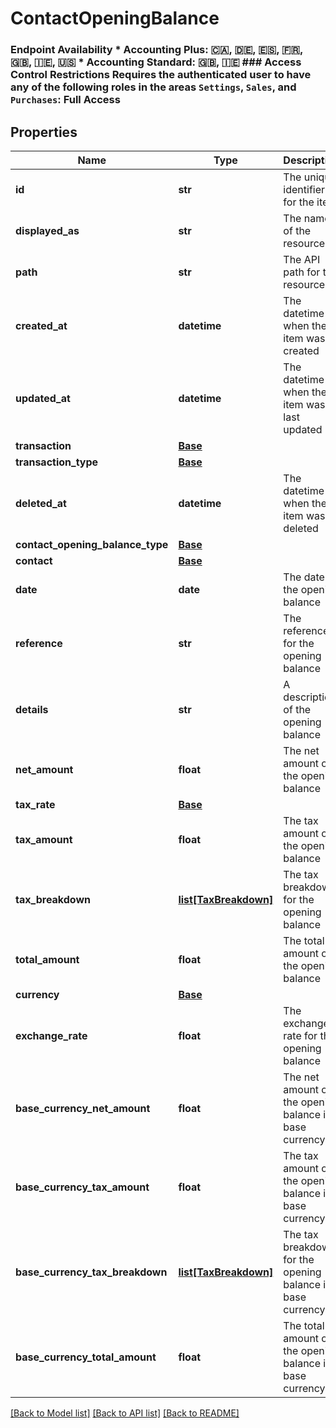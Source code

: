 # ContactOpeningBalance

### Endpoint Availability  * Accounting Plus: 🇨🇦, 🇩🇪, 🇪🇸, 🇫🇷, 🇬🇧, 🇮🇪, 🇺🇸 * Accounting Standard: 🇬🇧, 🇮🇪  ### Access Control Restrictions  Requires the authenticated user to have any of the following roles in the areas `Settings`, `Sales`, and `Purchases`: Full Access
## Properties
Name | Type | Description | Notes
------------ | ------------- | ------------- | -------------
**id** | **str** | The unique identifier for the item | [optional] 
**displayed_as** | **str** | The name of the resource | [optional] 
**path** | **str** | The API path for the resource | [optional] 
**created_at** | **datetime** | The datetime when the item was created | [optional] 
**updated_at** | **datetime** | The datetime when the item was last updated | [optional] 
**transaction** | [**Base**](Base.md) |  | [optional] 
**transaction_type** | [**Base**](Base.md) |  | [optional] 
**deleted_at** | **datetime** | The datetime when the item was deleted | [optional] 
**contact_opening_balance_type** | [**Base**](Base.md) |  | [optional] 
**contact** | [**Base**](Base.md) |  | [optional] 
**date** | **date** | The date of the opening balance | [optional] 
**reference** | **str** | The reference for the opening balance | [optional] 
**details** | **str** | A description of the opening balance | [optional] 
**net_amount** | **float** | The net amount of the opening balance | [optional] 
**tax_rate** | [**Base**](Base.md) |  | [optional] 
**tax_amount** | **float** | The tax amount of the opening balance | [optional] 
**tax_breakdown** | [**list[TaxBreakdown]**](TaxBreakdown.md) | The tax breakdown for the opening balance | [optional] 
**total_amount** | **float** | The total amount of the opening balance | [optional] 
**currency** | [**Base**](Base.md) |  | [optional] 
**exchange_rate** | **float** | The exchange rate for the opening balance | [optional] 
**base_currency_net_amount** | **float** | The net amount of the opening balance in base currency | [optional] 
**base_currency_tax_amount** | **float** | The tax amount of the opening balance in base currency | [optional] 
**base_currency_tax_breakdown** | [**list[TaxBreakdown]**](TaxBreakdown.md) | The tax breakdown for the opening balance in base currency | [optional] 
**base_currency_total_amount** | **float** | The total amount of the opening balance in base currency | [optional] 

[[Back to Model list]](../README.md#documentation-for-models) [[Back to API list]](../README.md#documentation-for-api-endpoints) [[Back to README]](../README.md)


